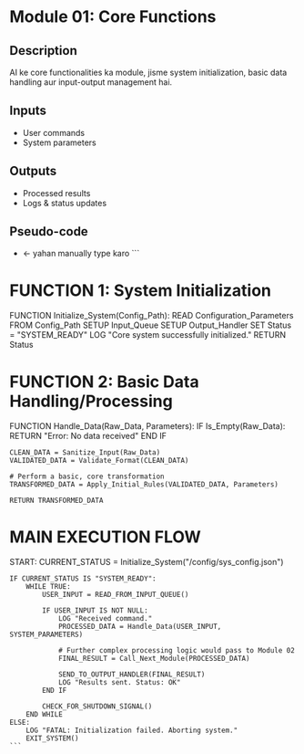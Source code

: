 # Module 01: Core Functions

## Description
AI ke core functionalities ka module, jisme system initialization, basic data handling aur input-output management hai.

## Inputs
- User commands
- System parameters

## Outputs
- Processed results
- Logs & status updates

## Pseudo-code
* ← yahan manually type karo ```
# FUNCTION 1: System Initialization
FUNCTION Initialize_System(Config_Path):
    READ Configuration_Parameters FROM Config_Path
    SETUP Input_Queue
    SETUP Output_Handler
    SET Status = "SYSTEM_READY"
    LOG "Core system successfully initialized."
    RETURN Status

# FUNCTION 2: Basic Data Handling/Processing
FUNCTION Handle_Data(Raw_Data, Parameters):
    IF Is_Empty(Raw_Data):
        RETURN "Error: No data received"
    END IF

    CLEAN_DATA = Sanitize_Input(Raw_Data)
    VALIDATED_DATA = Validate_Format(CLEAN_DATA)

    # Perform a basic, core transformation
    TRANSFORMED_DATA = Apply_Initial_Rules(VALIDATED_DATA, Parameters)

    RETURN TRANSFORMED_DATA

# MAIN EXECUTION FLOW
START:
    CURRENT_STATUS = Initialize_System("/config/sys_config.json")

    IF CURRENT_STATUS IS "SYSTEM_READY":
        WHILE TRUE:
            USER_INPUT = READ_FROM_INPUT_QUEUE()

            IF USER_INPUT IS NOT NULL:
                LOG "Received command."
                PROCESSED_DATA = Handle_Data(USER_INPUT, SYSTEM_PARAMETERS)

                # Further complex processing logic would pass to Module 02
                FINAL_RESULT = Call_Next_Module(PROCESSED_DATA)

                SEND_TO_OUTPUT_HANDLER(FINAL_RESULT)
                LOG "Results sent. Status: OK"
            END IF

            CHECK_FOR_SHUTDOWN_SIGNAL()
        END WHILE
    ELSE:
        LOG "FATAL: Initialization failed. Aborting system."
        EXIT_SYSTEM()
    ```
